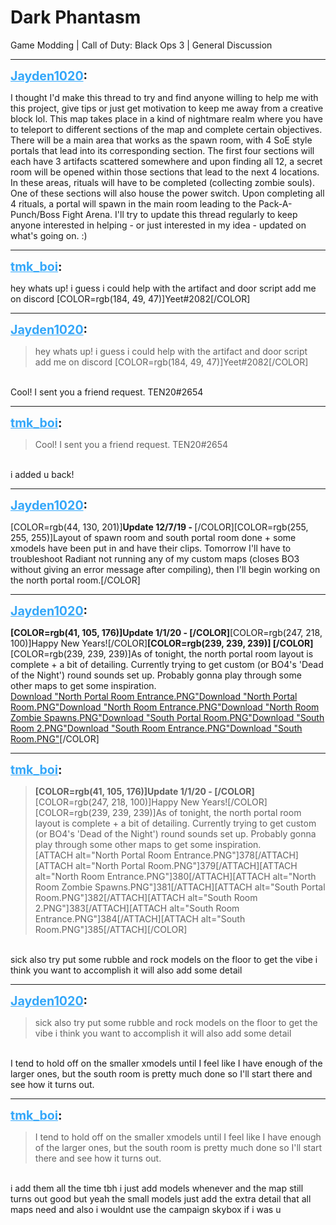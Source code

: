 # Dark Phantasm
Game Modding | Call of Duty: Black Ops 3 | General Discussion

---
<strong style="font-size: 1.4em;"><span style="text-decoration: underline;text-decoration-color: #34a7f9;"><span style="color:#34a7f9;">Jayden1020</span></span>:</strong>

<p>I thought I&#39;d make this thread to try and find anyone willing to help me with this project, give tips or just get motivation to keep me away from a creative block lol. This map takes place in a kind of nightmare realm where you have to teleport to different sections of the map and complete certain objectives. There will be a main area that works as the spawn room, with 4 SoE style portals that lead into its corresponding section. The first four sections will each have 3 artifacts scattered somewhere and upon finding all 12, a secret room will be opened within those sections that lead to the next 4 locations. In these areas, rituals will have to be completed (collecting zombie souls). One of these sections will also house the power switch. Upon completing all 4 rituals, a portal will spawn in the main room leading to the Pack-A-Punch/Boss Fight Arena. I&#39;ll try to update this thread regularly to keep anyone interested in helping - or just interested in my idea - updated on what&#39;s going on.  :)</p>

---
<strong style="font-size: 1.4em;"><span style="text-decoration: underline;text-decoration-color: #34a7f9;"><span style="color:#34a7f9;">tmk_boi</span></span>:</strong>

<p>hey whats up! i guess i could help with the artifact and door script add me on discord  [COLOR=rgb(184, 49, 47)]Yeet#2082[/COLOR]</p>

---
<strong style="font-size: 1.4em;"><span style="text-decoration: underline;text-decoration-color: #34a7f9;"><span style="color:#34a7f9;">Jayden1020</span></span>:</strong>

<p><blockquote>hey whats up! i guess i could help with the artifact and door script add me on discord  [COLOR=rgb(184, 49, 47)]Yeet#2082[/COLOR]<br /></blockquote><br />Cool! I sent you a friend request. TEN20#2654</p>

---
<strong style="font-size: 1.4em;"><span style="text-decoration: underline;text-decoration-color: #34a7f9;"><span style="color:#34a7f9;">tmk_boi</span></span>:</strong>

<p><blockquote>Cool! I sent you a friend request. TEN20#2654<br /></blockquote><br /> i added u back!</p>

---
<strong style="font-size: 1.4em;"><span style="text-decoration: underline;text-decoration-color: #34a7f9;"><span style="color:#34a7f9;">Jayden1020</span></span>:</strong>

<p>[COLOR=rgb(44, 130, 201)]<strong>Update 12/7/19 - </strong>[/COLOR][COLOR=rgb(255, 255, 255)]Layout of spawn room and south portal room done + some xmodels have been put in and have their clips. Tomorrow I&#39;ll have to troubleshoot Radiant not running any of my custom maps (closes BO3 without giving an error message after compiling), then I&#39;ll begin working on the north portal room.[/COLOR]</p>

---
<strong style="font-size: 1.4em;"><span style="text-decoration: underline;text-decoration-color: #34a7f9;"><span style="color:#34a7f9;">Jayden1020</span></span>:</strong>

<p><strong>[COLOR=rgb(41, 105, 176)]Update 1/1/20 - [/COLOR]</strong>[COLOR=rgb(247, 218, 100)]Happy New Years![/COLOR]<strong>[COLOR=rgb(239, 239, 239)] [/COLOR]</strong>[COLOR=rgb(239, 239, 239)]As of tonight, the north portal room layout is complete + a bit of detailing. Currently trying to get custom (or BO4&#39;s &#39;Dead of the Night&#39;) round sounds set up. Probably gonna play through some other maps to get some inspiration.<br /><a href="{{ '/wiki/threads/assets/a.378.PNG' | relative_url }}">Download "North Portal Room Entrance.PNG"</a><a href="{{ '/wiki/threads/assets/a.379.PNG' | relative_url }}">Download "North Portal Room.PNG"</a><a href="{{ '/wiki/threads/assets/a.380.PNG' | relative_url }}">Download "North Room Entrance.PNG"</a><a href="{{ '/wiki/threads/assets/a.381.PNG' | relative_url }}">Download "North Room Zombie Spawns.PNG"</a><a href="{{ '/wiki/threads/assets/a.382.PNG' | relative_url }}">Download "South Portal Room.PNG"</a><a href="{{ '/wiki/threads/assets/a.383.PNG' | relative_url }}">Download "South Room 2.PNG"</a><a href="{{ '/wiki/threads/assets/a.384.PNG' | relative_url }}">Download "South Room Entrance.PNG"</a><a href="{{ '/wiki/threads/assets/a.385.PNG' | relative_url }}">Download "South Room.PNG"</a>[/COLOR]</p>

---
<strong style="font-size: 1.4em;"><span style="text-decoration: underline;text-decoration-color: #34a7f9;"><span style="color:#34a7f9;">tmk_boi</span></span>:</strong>

<p><blockquote><strong>[COLOR=rgb(41, 105, 176)]Update 1/1/20 - [/COLOR]</strong>[COLOR=rgb(247, 218, 100)]Happy New Years![/COLOR] [COLOR=rgb(239, 239, 239)]As of tonight, the north portal room layout is complete + a bit of detailing. Currently trying to get custom (or BO4&#39;s &#39;Dead of the Night&#39;) round sounds set up. Probably gonna play through some other maps to get some inspiration.<br />[ATTACH alt=&quot;North Portal Room Entrance.PNG&quot;]378[/ATTACH][ATTACH alt=&quot;North Portal Room.PNG&quot;]379[/ATTACH][ATTACH alt=&quot;North Room Entrance.PNG&quot;]380[/ATTACH][ATTACH alt=&quot;North Room Zombie Spawns.PNG&quot;]381[/ATTACH][ATTACH alt=&quot;South Portal Room.PNG&quot;]382[/ATTACH][ATTACH alt=&quot;South Room 2.PNG&quot;]383[/ATTACH][ATTACH alt=&quot;South Room Entrance.PNG&quot;]384[/ATTACH][ATTACH alt=&quot;South Room.PNG&quot;]385[/ATTACH][/COLOR]<br /></blockquote><br />sick also try put some rubble and rock models on the floor to get the vibe i think you want to accomplish it will also add some detail</p>

---
<strong style="font-size: 1.4em;"><span style="text-decoration: underline;text-decoration-color: #34a7f9;"><span style="color:#34a7f9;">Jayden1020</span></span>:</strong>

<p><blockquote>sick also try put some rubble and rock models on the floor to get the vibe i think you want to accomplish it will also add some detail<br /></blockquote><br />I tend to hold off on the smaller xmodels until I feel like I have enough of the larger ones, but the south room is pretty much done so I&#39;ll start there and see how it turns out.</p>

---
<strong style="font-size: 1.4em;"><span style="text-decoration: underline;text-decoration-color: #34a7f9;"><span style="color:#34a7f9;">tmk_boi</span></span>:</strong>

<p><blockquote>I tend to hold off on the smaller xmodels until I feel like I have enough of the larger ones, but the south room is pretty much done so I&#39;ll start there and see how it turns out.<br /></blockquote><br />i add them all the time tbh i just add models whenever and the map still turns out good but yeah the small models just add the extra detail that all maps need and also i wouldnt use the campaign skybox if i was u</p>
